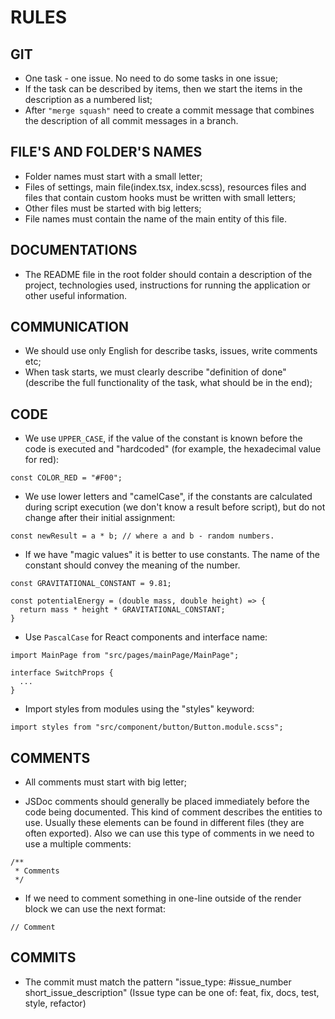 # RULES

## GIT

- One task - one issue. No need to do some tasks in one issue;
- If the task can be described by items, then we start the items in the description as a numbered list;
- After `"merge squash"` need to create a commit message that combines the description of all commit messages in a branch.

## FILE'S AND FOLDER'S NAMES

- Folder names must start with a small letter;
- Files of settings, main file(index.tsx, index.scss), resources files and files that contain custom hooks must be written with small letters;
- Other files must be started with big letters;
- File names must contain the name of the main entity of this file.

## DOCUMENTATIONS

- The README file in the root folder should contain a description of the project, technologies used, instructions for running the application or other useful information.

## COMMUNICATION

- We should use only English for describe tasks, issues, write comments etc;
- When task starts, we must clearly describe "definition of done" (describe the full functionality of the task, what should be in the end);

## CODE

- We use `UPPER_CASE`, if the value of the constant is known before the code is executed and "hardcoded" (for example, the hexadecimal value for red):

```
const COLOR_RED = "#F00";
```  

- We use lower letters and "camelCase", if the constants are calculated during script execution (we don't know a result before script), but do not change after their initial assignment:  


```
const newResult = a * b; // where a and b - random numbers.
```  


* If we have "magic values" it is better to use constants. The name of the constant should convey the meaning of the number.  


```
const GRAVITATIONAL_CONSTANT = 9.81;

const potentialEnergy = (double mass, double height) => {
  return mass * height * GRAVITATIONAL_CONSTANT;
}
```  


- Use `PascalCase` for React components and interface name:  
 

```
import MainPage from "src/pages/mainPage/MainPage";
```  


```
interface SwitchProps {
  ...
}
```  


- Import styles from modules using the "styles" keyword:

```
import styles from "src/component/button/Button.module.scss";
```

## COMMENTS

- All comments must start with big letter;

- JSDoc comments should generally be placed immediately before the code being documented. This kind of comment describes the entities to use. Usually these elements can be found in different files (they are often exported). Also we can use this type of comments in we need to use a multiple comments:  
  
```
/**
 * Comments
 */
```  

- If we need to comment something in one-line outside of the render block we can use the next format:  
  
```
// Comment
```

## COMMITS

- The commit must match the pattern "issue_type: #issue_number short_issue_description" (Issue type can be one of: feat, fix, docs, test, style, refactor)